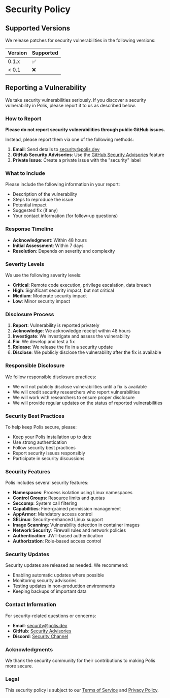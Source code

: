 # Security Policy

## Supported Versions

We release patches for security vulnerabilities in the following versions:

| Version | Supported          |
| ------- | ------------------ |
| 0.1.x   | :white_check_mark: |
| < 0.1   | :x:                |

## Reporting a Vulnerability

We take security vulnerabilities seriously. If you discover a security vulnerability in Polis, please report it to us as described below.

### How to Report

**Please do not report security vulnerabilities through public GitHub issues.**

Instead, please report them via one of the following methods:

1. **Email**: Send details to [security@polis.dev](mailto:security@polis.dev)
2. **GitHub Security Advisories**: Use the [GitHub Security Advisories](https://github.com/polis-project/polis/security/advisories) feature
3. **Private Issue**: Create a private issue with the "security" label

### What to Include

Please include the following information in your report:

- Description of the vulnerability
- Steps to reproduce the issue
- Potential impact
- Suggested fix (if any)
- Your contact information (for follow-up questions)

### Response Timeline

- **Acknowledgment**: Within 48 hours
- **Initial Assessment**: Within 7 days
- **Resolution**: Depends on severity and complexity

### Severity Levels

We use the following severity levels:

- **Critical**: Remote code execution, privilege escalation, data breach
- **High**: Significant security impact, but not critical
- **Medium**: Moderate security impact
- **Low**: Minor security impact

### Disclosure Process

1. **Report**: Vulnerability is reported privately
2. **Acknowledge**: We acknowledge receipt within 48 hours
3. **Investigate**: We investigate and assess the vulnerability
4. **Fix**: We develop and test a fix
5. **Release**: We release the fix in a security update
6. **Disclose**: We publicly disclose the vulnerability after the fix is available

### Responsible Disclosure

We follow responsible disclosure practices:

- We will not publicly disclose vulnerabilities until a fix is available
- We will credit security researchers who report vulnerabilities
- We will work with researchers to ensure proper disclosure
- We will provide regular updates on the status of reported vulnerabilities

### Security Best Practices

To help keep Polis secure, please:

- Keep your Polis installation up to date
- Use strong authentication
- Follow security best practices
- Report security issues responsibly
- Participate in security discussions

### Security Features

Polis includes several security features:

- **Namespaces**: Process isolation using Linux namespaces
- **Control Groups**: Resource limits and quotas
- **Seccomp**: System call filtering
- **Capabilities**: Fine-grained permission management
- **AppArmor**: Mandatory access control
- **SELinux**: Security-enhanced Linux support
- **Image Scanning**: Vulnerability detection in container images
- **Network Security**: Firewall rules and network policies
- **Authentication**: JWT-based authentication
- **Authorization**: Role-based access control

### Security Updates

Security updates are released as needed. We recommend:

- Enabling automatic updates where possible
- Monitoring security advisories
- Testing updates in non-production environments
- Keeping backups of important data

### Contact Information

For security-related questions or concerns:

- **Email**: [security@polis.dev](mailto:security@polis.dev)
- **GitHub**: [Security Advisories](https://github.com/polis-project/polis/security/advisories)
- **Discord**: [Security Channel](https://discord.gg/polis)

### Acknowledgments

We thank the security community for their contributions to making Polis more secure.

### Legal

This security policy is subject to our [Terms of Service](TERMS.md) and [Privacy Policy](PRIVACY.md).
